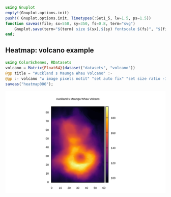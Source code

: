


```julia
using Gnuplot
empty!(Gnuplot.options.init)
push!( Gnuplot.options.init, linetypes(:Set1_5, lw=1.5, ps=1.5))
function saveas(file; sx=550, sy=350, fs=0.8, term="svg")
    Gnuplot.save(term="$(term) size $(sx),$(sy) fontscale $(fs)", "$(file).svg")
end;
```


<a id='Heatmap:-volcano-example'></a>

## Heatmap: volcano example


```julia
using ColorSchemes, RDatasets
volcano = Matrix{Float64}(dataset("datasets", "volcano"))
@gp title = "Auckland s Maunga Whau Volcano" :-
@gp :- volcano "w image pixels notit" "set auto fix" "set size ratio -1" palette(:inferno)
saveas("heatmap006");
```


![](heatmap006.svg)

